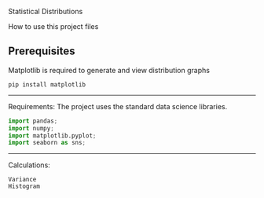 Statistical Distributions

<!-- Function to add Histogram : Created by Priya: 13-04-21 -->

How to use this project files

Prerequisites
-------------
Matplotlib is required to generate and view distribution graphs

```
pip install matplotlib

```
---
Requirements:
The project uses the standard data science libraries.

```python libraries
import pandas;
import numpy;
import matplotlib.pyplot;
import seaborn as sns;
```
---
Calculations:
```
Variance 
Histogram
